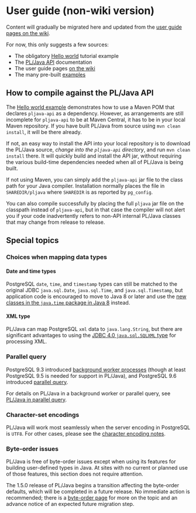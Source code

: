# User guide (non-wiki version)

Content will gradually be migrated here and updated from the
[user guide pages on the wiki][uwik].

For now, this only suggests a few sources:

* The obligatory [Hello world][hello] tutorial example
* The [PL/Java API][pljapi] documentation
* The user guide pages [on the wiki][uwik]
* The many pre-built [examples][]

## How to compile against the PL/Java API

The [Hello world example][hello] demonstrates how to use a Maven POM
that declares `pljava-api` as a dependency. However, as arrangements
are still incomplete for `pljava-api` to be at Maven Central, it has
to be in your local Maven repository. If you have built PL/Java from
source using `mvn clean install`, it will be there already.

If not, an easy way to install the API into your local repository
is to download the PL/Java source, _change into the `pljava-api`
directory_, and run `mvn clean install` there. It will quickly build
and install the API jar, without requiring the various build-time
dependencies needed when all of PL/Java is being built.

If not using Maven, you can simply add the `pljava-api` jar file to the
class path for your Java compiler. Installation normally places the file
in `SHAREDIR/pljava` where `SHAREDIR` is as reported by `pg_config`.

You can also compile successfully by placing the full `pljava` jar
file on the classpath instead of `pljava-api`, but in that case the
compiler will not alert you if your code inadvertently refers to non-API
internal PL/Java classes that may change from release to release.

## Special topics

### Choices when mapping data types

#### Date and time types

PostgreSQL `date`, `time`, and `timestamp` types can still be matched to the
original JDBC `java.sql.Date`, `java.sql.Time`, and `java.sql.Timestamp`,
but application code is encouraged to move to Java 8 or later and use the
[new classes in the `java.time` package in Java 8](datetime.html) instead.

#### XML type

PL/Java can map PostgreSQL `xml` data to `java.lang.String`, but there are
significant advantages to using the
[JDBC 4.0 `java.sql.SQLXML` type](sqlxml.html) for processing XML.

### Parallel query

PostgreSQL 9.3 introduced [background worker processes][bgworker]
(though at least PostgreSQL 9.5 is needed for support in PL/Java),
and PostgreSQL 9.6 introduced [parallel query][parq].

For details on PL/Java in a background worker or parallel query, see
[PL/Java in parallel query](parallel.html).

[bgworker]: https://www.postgresql.org/docs/current/static/bgworker.html
[parq]: https://www.postgresql.org/docs/current/static/parallel-query.html

### Character-set encodings

PL/Java will work most seamlessly when the server encoding in PostgreSQL is
`UTF8`. For other cases, please see the [character encoding notes][charsets].

[hello]: hello.html
[pljapi]: ../pljava-api/apidocs/index.html?org/postgresql/pljava/package-summary.html#package_description
[uwik]: https://github.com/tada/pljava/wiki/User-guide
[examples]: ../examples/examples.html
[charsets]: charsets.html

### Byte-order issues

PL/Java is free of byte-order issues except when using its features for building
user-defined types in Java. At sites with no current or planned use of
those features, this section does not require attention.

The 1.5.0 release of PL/Java begins a transition affecting the byte-order
defaults, which will be completed in a future release. No immediate action is
recommended; there is a [byte-order page](byteorder.html) for more on the topic
and an advance notice of an expected future migration step.
